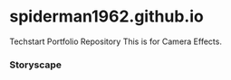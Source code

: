 # spiderman1962.github.io
Techstart Portfolio Repository
This is for Camera Effects.
<script src="//patches.vizor.io/scripts/embed.js" data-vizorurl="//patches.vizor.io/embed/spiderman1962/run-forrest-run-copy" ></script>
### Storyscape

